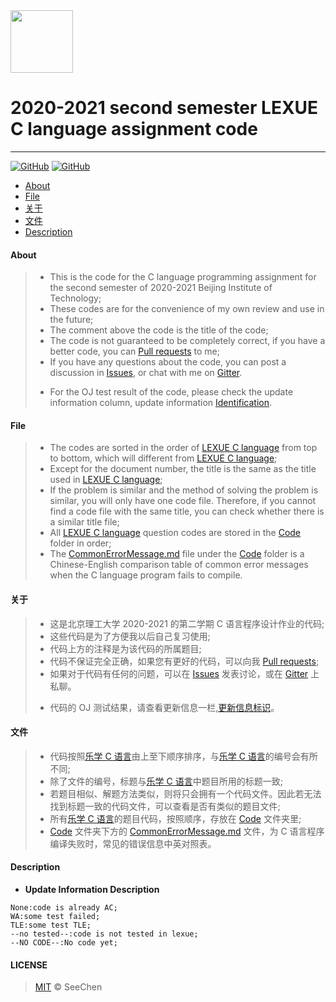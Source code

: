 <img src="https://www.emojidaquan.com/Uploads/image/202105/1621219923545111.gif" width="100" height="100" alt=""/>

# 2020-2021 second semester LEXUE C language assignment code
---
<a href="LICENSE">![GitHub](https://img.shields.io/github/license/SeeChen/lexue_C_Language?color=1AA260&label=LICENSE)</a>
<a href="https://gitter.im/SeeChen" target="_blank">![GitHub](https://img.shields.io/badge/CHAT-GITTER-FF5CF7?style=flat&logo=gitter)</a>
- [About](#about)
- [File](#file)
- [关于](#关于)
- [文件](#文件)
- [Description](#description)
#### About
>- This is the code for the C language programming assignment for the second semester of 2020-2021 Beijing Institute of Technology;
>- These codes are for the convenience of my own review and use in the future;
>- The comment above the code is the title of the code;
>- The code is not guaranteed to be completely correct, if you have a better code, you can [Pull requests](https://docs.github.com/en/github/collaborating-with-pull-requests/proposing-changes-to-your-work-with-pull-requests/creating-a-pull-request) to me;
>- If you have any questions about the code, you can post a discussion in [Issues](https://github.com/SeeChen/lexue_C_Language/issues), or chat with me on [Gitter](https://gitter.im/SeeChen).
><!--If you want to view the problem-solving ideas, please click [here](https://google.com); -->
>- For the OJ test result of the code, please check the update information column, update information [Identification](#description).
#### File
>- The codes are sorted in the order of [LEXUE C language](http://lexue.bit.edu.cn/) from top to bottom, which will different from [LEXUE C language](http://lexue.bit.edu.cn/);
>- Except for the document number, the title is the same as the title used in [LEXUE C language](http://lexue.bit.edu.cn/);
>- If the problem is similar and the method of solving the problem is similar, you will only have one code file. Therefore, if you cannot find a code file with the same title, you can check whether there is a similar title file;
>- All [LEXUE C language](http://lexue.bit.edu.cn/) question codes are stored in the [Code](https://github.com/SeeChen/lexue_C_Language/tree/main/Code) folder in order;
>- The [CommonErrorMessage.md](https://github.com/SeeChen/lexue_C_Language/blob/main/CommonErrorMessage.md) file under the [Code](https://github.com/SeeChen/lexue_C_Language/tree/main/Code) folder is a Chinese-English comparison table of common error messages when the C language program fails to compile.
#### 关于
>- 这是北京理工大学 2020-2021 的第二学期 C 语言程序设计作业的代码;
>- 这些代码是为了方便我以后自己复习使用;
>- 代码上方的注释是为该代码的所属题目;
>- 代码不保证完全正确，如果您有更好的代码，可以向我 [Pull requests](https://docs.github.com/en/github/collaborating-with-pull-requests/proposing-changes-to-your-work-with-pull-requests/creating-a-pull-request);
>- 如果对于代码有任何的问题，可以在 [Issues](https://github.com/SeeChen/lexue_C_Language/issues) 发表讨论，或在 [Gitter](https://gitter.im/SeeChen) 上私聊。
><!-- 若想查看题目的解题思路，请点击[这里](https://google.com); -->
>- 代码的 OJ 测试结果，请查看更新信息一栏,[更新信息标识](#description)。
#### 文件
>- 代码按照[乐学 C 语言](http://lexue.bit.edu.cn/)由上至下顺序排序，与[乐学 C 语言](http://lexue.bit.edu.cn/)的编号会有所不同;
>- 除了文件的编号，标题与[乐学 C 语言](http://lexue.bit.edu.cn/)中题目所用的标题一致;
>- 若题目相似、解题方法类似，则将只会拥有一个代码文件。因此若无法找到标题一致的代码文件，可以查看是否有类似的题目文件;
>- 所有[乐学 C 语言](http://lexue.bit.edu.cn/)的题目代码，按照顺序，存放在 [Code](https://github.com/SeeChen/lexue_C_Language/tree/main/Code) 文件夹里;
>- [Code](https://github.com/SeeChen/lexue_C_Language/tree/main/Code) 文件夹下方的 [CommonErrorMessage.md](https://github.com/SeeChen/lexue_C_Language/blob/main/CommonErrorMessage.md) 文件，为 C 语言程序编译失败时，常见的错误信息中英对照表。
#### Description
- **Update Information Description**
```
None:code is already AC;
WA:some test failed;
TLE:some test TLE;
--no tested--:code is not tested in lexue;
--NO CODE--:No code yet;
```
#### LICENSE
> [MIT](LICENSE) &copy; SeeChen
